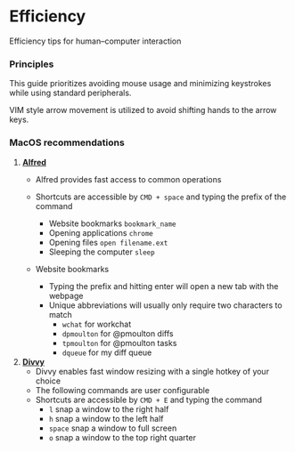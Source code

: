 
# Efficiency
Efficiency tips for human–computer interaction

### Principles
This guide prioritizes avoiding mouse usage and minimizing keystrokes while using standard peripherals.

VIM style arrow movement is utilized to avoid shifting hands to the arrow keys.

### MacOS recommendations

1. __[Alfred](https://www.alfredapp.com/)__
    * Alfred provides fast access to common operations
    * Shortcuts are accessible by `CMD + space` and typing the prefix of the command
      * Website bookmarks `bookmark_name`
      * Opening applications `chrome`
      * Opening files `open filename.ext`
      * Sleeping the computer `sleep`
    
    * Website bookmarks
      * Typing the prefix and hitting enter will open a new tab with the webpage
      * Unique abbreviations will usually only require two characters to match
        * `wchat` for workchat
        * `dpmoulton` for @pmoulton diffs
        * `tpmoulton` for @pmoulton tasks     
        * `dqueue` for my diff queue
2. __[Divvy](https://mizage.com/divvy/)__
    * Divvy enables fast window resizing with a single hotkey of your choice
    * The following commands are user configurable
    * Shortcuts are accessible by `CMD + E` and typing the command
      * `l` snap a window to the right half
      * `h` snap a window to the left half
      * `space` snap a window to full screen
      * `o` snap a window to the top right quarter

[//]: # (TODO: MacOS window switching)

[//]: # (Programming)
[//]: # (TODO: Mosh)
[//]: # (TODO: Tmux)
[//]: # (TODO: Terminal alias)
[//]: # (TODO: Terminal VIM shortcuts)
